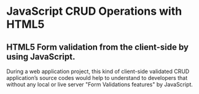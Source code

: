 # JavaScript CRUD Operations with HTML5 
## HTML5 Form validation from the client-side by using JavaScript. 
During a web application project, this kind of client-side validated CRUD application’s source codes would help to understand to 
developers that without any local or live server "Form Validations features" by JavaScript.   
